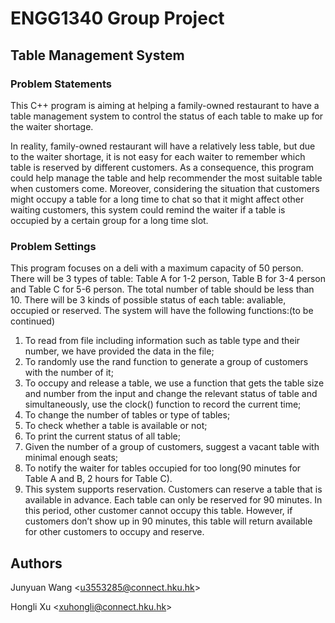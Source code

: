 # ENGG1340 Group Project
## Table Management System
### Problem Statements
This C++ program is aiming at helping a family-owned restaurant to have a table management system to control the status of each table to make up for the waiter shortage.

In reality, family-owned restaurant will have a relatively less table, but due to the waiter shortage, it is not easy for each waiter to remember which table is reserved by different customers. As a consequence, this program could help manage the table and help recommender the most suitable table when customers come. Moreover, considering the situation that customers might occupy a table for a long time to chat so that it might affect other waiting customers, this system could remind the waiter if a table is occupied by a certain group for a long time slot.

### Problem Settings
This program focuses on a deli with a maximum capacity of 50 person. There will be 3 types of table: Table A for 1-2 person, Table B for 3-4 person and Table C for 5-6 person. The total number of table should be less than 10. There will be 3 kinds of possible status of each table: avaliable, occupied or reserved. The system will have the following functions:(to be continued)
 1) To read from file including information such as table type and their number, we have provided the data in the file;
 2) To randomly use the rand function to generate a group of customers with the number of it;
 3) To occupy and release a table, we use a function that gets the table size and number from the input and change the relevant status of table and simultaneously, use the clock() function to record the current time; 
 4) To change the number of tables or type of tables;
 5) To check whether a table is available or not; 
 6) To print the current status of all table;
 7) Given the number of a group of customers, suggest a vacant table with minimal enough seats;
 8) To notify the waiter for tables occupied for too long(90 minutes for Table A and B, 2 hours for Table C).
 9) This system supports reservation. Customers can reserve a table that is available in advance. Each table can only be reserved for 90 minutes. In this period, other customer cannot occupy this table. However, if customers don’t show up in 90 minutes, this table will return available for other customers to occupy and reserve.

## Authors
Junyuan Wang <<u3553285@connect.hku.hk>>

Hongli Xu <<xuhongli@connect.hku.hk>>
